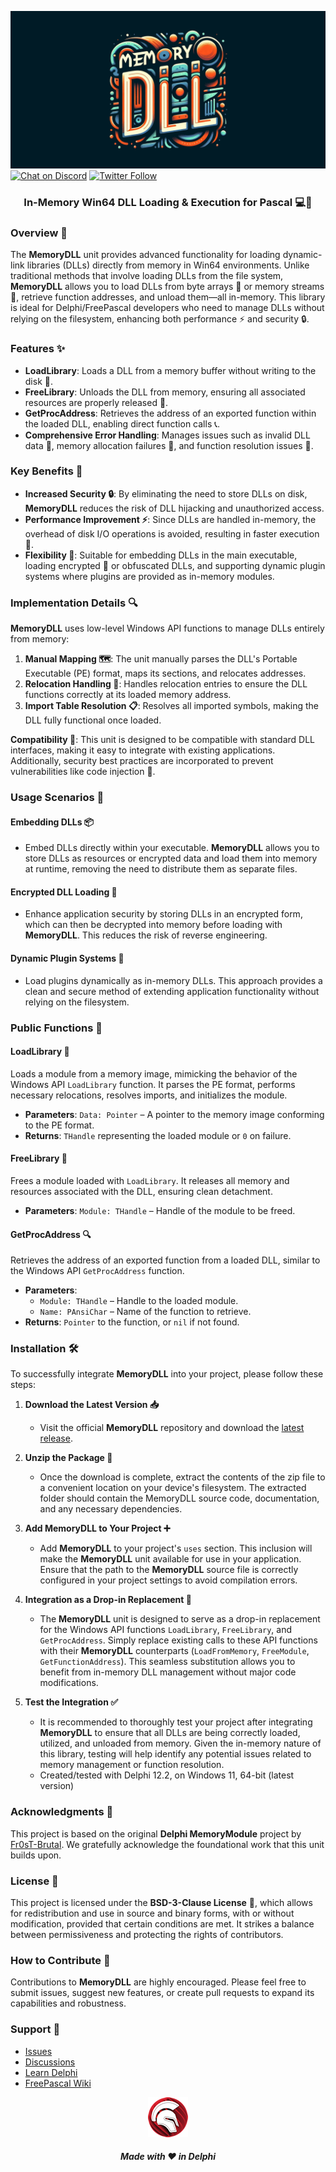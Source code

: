 ![MemoryDLL](media/memorydll.png)  
[![Chat on Discord](https://img.shields.io/discord/754884471324672040?style=for-the-badge)](https://discord.gg/tPWjMwK) [![Twitter Follow](https://img.shields.io/twitter/follow/tinyBigGAMES?style=for-the-badge)](https://twitter.com/tinyBigGAMES)
  
<div align="center">

### In-Memory Win64 DLL Loading & Execution for Pascal 💻🔄

</div>

### Overview 📝

The **MemoryDLL** unit provides advanced functionality for loading dynamic-link libraries (DLLs) directly from memory in Win64 environments. Unlike traditional methods that involve loading DLLs from the file system, **MemoryDLL** allows you to load DLLs from byte arrays 📂 or memory streams 💾, retrieve function addresses, and unload them—all in-memory. This library is ideal for Delphi/FreePascal developers who need to manage DLLs without relying on the filesystem, enhancing both performance ⚡ and security 🔒.

### Features ✨

- **LoadLibrary**: Loads a DLL from a memory buffer without writing to the disk 💽.
- **FreeLibrary**: Unloads the DLL from memory, ensuring all associated resources are properly released 🔄.
- **GetProcAddress**: Retrieves the address of an exported function within the loaded DLL, enabling direct function calls 📞.
- **Comprehensive Error Handling**: Manages issues such as invalid DLL data 🚫, memory allocation failures 🚨, and function resolution issues 🔧.

### Key Benefits 🌟

- **Increased Security 🔒**: By eliminating the need to store DLLs on disk, **MemoryDLL** reduces the risk of DLL hijacking and unauthorized access.
- **Performance Improvement ⚡**: Since DLLs are handled in-memory, the overhead of disk I/O operations is avoided, resulting in faster execution 🚀.
- **Flexibility 🤹**: Suitable for embedding DLLs in the main executable, loading encrypted 🔐 or obfuscated DLLs, and supporting dynamic plugin systems where plugins are provided as in-memory modules.

### Implementation Details 🔍

**MemoryDLL** uses low-level Windows API functions to manage DLLs entirely from memory:

1. **Manual Mapping 🗺️**: The unit manually parses the DLL's Portable Executable (PE) format, maps its sections, and relocates addresses.
2. **Relocation Handling 🔄**: Handles relocation entries to ensure the DLL functions correctly at its loaded memory address.
3. **Import Table Resolution 📋**: Resolves all imported symbols, making the DLL fully functional once loaded.

**Compatibility 🤝**: This unit is designed to be compatible with standard DLL interfaces, making it easy to integrate with existing applications. Additionally, security best practices are incorporated to prevent vulnerabilities like code injection 💉.

### Usage Scenarios 🎯

#### Embedding DLLs 📦

- Embed DLLs directly within your executable. **MemoryDLL** allows you to store DLLs as resources or encrypted data and load them into memory at runtime, removing the need to distribute them as separate files.

#### Encrypted DLL Loading 🔐

- Enhance application security by storing DLLs in an encrypted form, which can then be decrypted into memory before loading with **MemoryDLL**. This reduces the risk of reverse engineering.

#### Dynamic Plugin Systems 🔌

- Load plugins dynamically as in-memory DLLs. This approach provides a clean and secure method of extending application functionality without relying on the filesystem.

### Public Functions 📖

#### LoadLibrary 📜

Loads a module from a memory image, mimicking the behavior of the Windows API `LoadLibrary` function. It parses the PE format, performs necessary relocations, resolves imports, and initializes the module.

- **Parameters**: `Data: Pointer` – A pointer to the memory image conforming to the PE format.
- **Returns**: `THandle` representing the loaded module or `0` on failure.

#### FreeLibrary 🚫

Frees a module loaded with `LoadLibrary`. It releases all memory and resources associated with the DLL, ensuring clean detachment.

- **Parameters**: `Module: THandle` – Handle of the module to be freed.

#### GetProcAddress 🔍

Retrieves the address of an exported function from a loaded DLL, similar to the Windows API `GetProcAddress` function.

- **Parameters**:
  - `Module: THandle` – Handle to the loaded module.
  - `Name: PAnsiChar` – Name of the function to retrieve.
- **Returns**: `Pointer` to the function, or `nil` if not found.

### Installation 🛠️

To successfully integrate **MemoryDLL** into your project, please follow these steps:

1. **Download the Latest Version 📥**
   - Visit the official **MemoryDLL** repository and download the <a href="https://github.com/tinyBigGAMES/MemoryDLL/archive/refs/heads/main.zip" target="_blank">latest release</a>.

2. **Unzip the Package 📂**
   - Once the download is complete, extract the contents of the zip file to a convenient location on your device's filesystem. The extracted folder should contain the MemoryDLL source code, documentation, and any necessary dependencies.

3. **Add MemoryDLL to Your Project ➕**
   - Add **MemoryDLL** to your project's `uses` section. This inclusion will make the **MemoryDLL** unit available for use in your application. Ensure that the path to the **MemoryDLL** source file is correctly configured in your project settings to avoid compilation errors.

4. **Integration as a Drop-in Replacement 🔄**
   - The **MemoryDLL** unit is designed to serve as a drop-in replacement for the Windows API functions `LoadLibrary`, `FreeLibrary`, and `GetProcAddress`. Simply replace existing calls to these API functions with their **MemoryDLL** counterparts (`LoadFromMemory`, `FreeModule`, `GetFunctionAddress`). This seamless substitution allows you to benefit from in-memory DLL management without major code modifications.

5. **Test the Integration ✅**
   - It is recommended to thoroughly test your project after integrating **MemoryDLL** to ensure that all DLLs are being correctly loaded, utilized, and unloaded from memory. Given the in-memory nature of this library, testing will help identify any potential issues related to memory management or function resolution.
   - Created/tested with Delphi 12.2, on Windows 11, 64-bit (latest version)

### Acknowledgments 🙏

This project is based on the original **Delphi MemoryModule** project by [Fr0sT-Brutal](https://github.com/Fr0sT-Brutal/Delphi_MemoryModule). We gratefully acknowledge the foundational work that this unit builds upon.

### License 📜

This project is licensed under the **BSD-3-Clause License** 📃, which allows for redistribution and use in source and binary forms, with or without modification, provided that certain conditions are met. It strikes a balance between permissiveness and protecting the rights of contributors.

### How to Contribute 🤝

Contributions to **MemoryDLL** are highly encouraged. Please feel free to submit issues, suggest new features, or create pull requests to expand its capabilities and robustness.

### Support 📧

- <a href="https://github.com/tinyBigGAMES/MemoryDLL/issues" target="_blank">Issues</a>
- <a href="https://github.com/tinyBigGAMES/MemoryDLL/discussions" target="_blank">Discussions</a>
- <a href="https://learndelphi.org/" target="_blank">Learn Delphi</a>
- <a href="https://wiki.freepascal.org/" target="_blank">FreePascal Wiki</a>

<p align="center">
<img src="media/delphi.png" alt="Delphi">
</p>
<h5 align="center">

Made with :heart: in Delphi
</h5>


